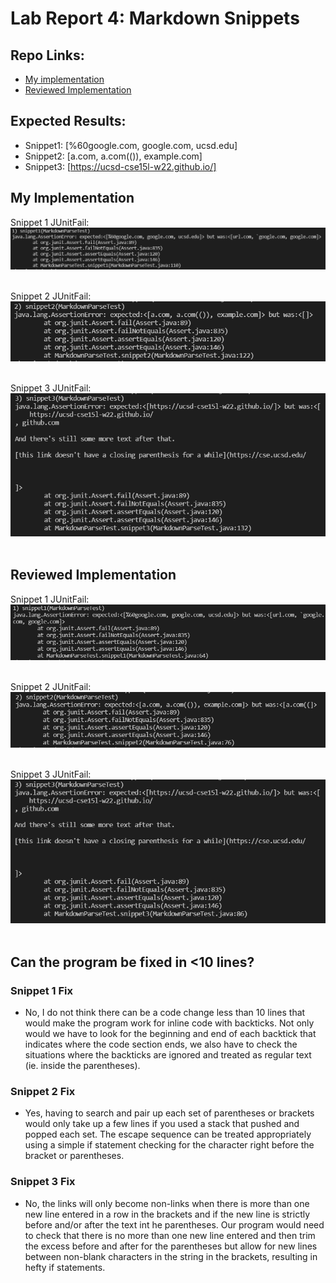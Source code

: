 # **Lab Report 4: Markdown Snippets**

## Repo Links:
- [My implementation](https://github.com/CatherineGu16/CSE15L-RoseateSpoonbill.git)
- [Reviewed Implementation](https://github.com/Shree-G/markdown-parse.git)

## Expected Results:
- Snippet1: [%60google.com, google.com, ucsd.edu]
- Snippet2: [a.com, a.com(()), example.com]
- Snippet3: [https://ucsd-cse15l-w22.github.io/]

## My Implementation
Snippet 1 JUnitFail: <br />
![snippet1](photos\snippet1_JUnitFail.PNG)
<br /> <br />

Snippet 2 JUnitFail: <br />
![snippet2](photos\snippet2_JUnitFail.PNG)
<br /> <br />

Snippet 3 JUnitFail: <br />
![snippet3](photos\snippet3_JUnitFail.PNG)
<br /> <br />

## Reviewed Implementation
Snippet 1 JUnitFail: <br />
![snippet1](photos\Rsnippet1_JUnitFail.PNG)
<br /> <br />

Snippet 2 JUnitFail: <br />
![snippet2](photos\Rsnippet2_JUnitFail.PNG)
<br /> <br />

Snippet 3 JUnitFail: <br />
![snippet3](photos\Rsnippet3_JUnitFail.PNG)
<br /> <br />

## Can the program be fixed in <10 lines?
### Snippet 1 Fix
- No, I do not think there can be a code change less than 10 lines that would make the program work for inline code with backticks. Not only would we have to look for the beginning and end of each backtick that indicates where the code section ends, we also have to check the situations where the backticks are ignored and treated as regular text (ie. inside the parentheses).

### Snippet 2 Fix
- Yes, having to search and pair up each set of parentheses or brackets would only take up a few lines if you used a stack that pushed and popped each set. The escape sequence can be treated appropriately using a simple if statement checking for the character right before the bracket or parentheses.

### Snippet 3 Fix
- No, the links will only become non-links when there is more than one new line entered in a row in the brackets and if the new line is strictly before and/or after the text int he parentheses. Our program would need to check that there is no more than one new line entered and then trim the excess before and after for the parentheses but allow for new lines between non-blank characters in the string in the brackets, resulting in hefty if statements.